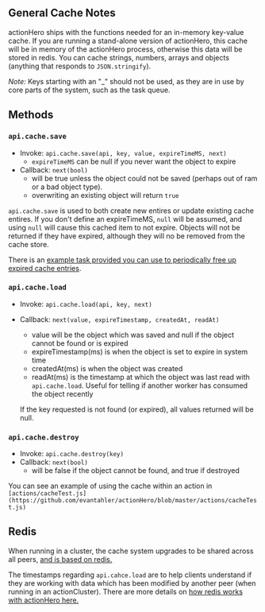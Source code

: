 ## General Cache Notes

actionHero ships with the functions needed for an in-memory key-value cache.  If you are running a stand-alone version of actionHero, this cache will be in memory of the actionHero process, otherwise this data will be stored in redis.  You can cache strings, numbers, arrays and objects (anything that responds to `JSON.stringify`).

*Note:* Keys starting with an "_" should not be used, as they are in use by core parts of the system, such as the task queue.

## Methods

### `api.cache.save`

* Invoke: `api.cache.save(api, key, value, expireTimeMS, next)`
	* `expireTimeMS` can be null if you never want the object to expire 
* Callback: `next(bool)`
	* will be true unless the object could not be saved (perhaps out of ram or a bad object type).
	* overwriting an existing object will return `true`
	
`api.cache.save` is used to both create new entires or update existing cache entires.  If you don't define an expireTimeMS, `null` will be assumed, and using `null` will cause this cached item to not expire.  Objects will not be returned if they have expired, although they will no be removed from the cache store.  

There is an [example task provided you can use to periodically free up expired cache entries](https://github.com/evantahler/actionHero/blob/master/examples/tasks/cleanOldCacheObjects.js).

### `api.cache.load`

* Invoke: `api.cache.load(api, key, next)`
* Callback: `next(value, expireTimestamp, createdAt, readAt)`
	* value will be the object which was saved and null if the object cannot be found or is expired
	* expireTimestamp(ms) is when the object is set to expire in system time
	* createdAt(ms) is when the object was created
	* readAt(ms) is the timestamp at which the object was last read with `api.cache.load`.  Useful for telling if another worker has consumed the object recently
	
	If the key requested is not found (or expired), all values returned will be null.

### `api.cache.destroy`

* Invoke: `api.cache.destroy(key)`
* Callback: `next(bool)`
	* will be false if the object cannot be found, and true if destroyed
	
You can see an example of using the cache within an action in `[actions/cacheTest.js](https://github.com/evantahler/actionHero/blob/master/actions/cacheTest.js)`

## Redis

When running in a cluster, the cache system upgrades to be shared across all peers, [and is based on redis.
](https://github.com/evantahler/actionHero/wiki/Redis)

The timestamps regarding `api.cahce.load` are to help clients understand if they are working with data which has been modified by another peer (when running in an actionCluster).  There are more details on [how redis works with actionHero here.](https://github.com/evantahler/actionHero/wiki/Redis)